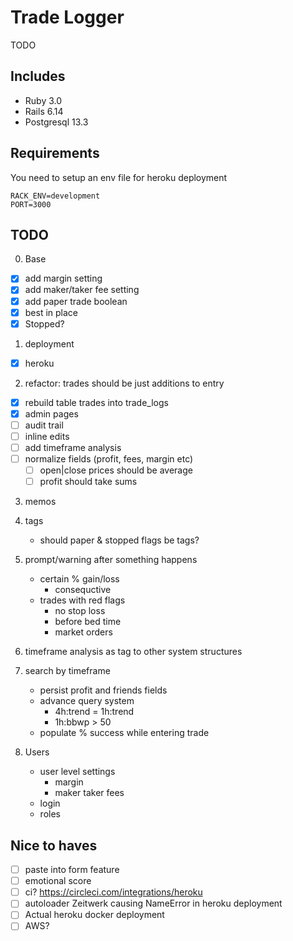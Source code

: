 # Trade Logger

TODO

## Includes

- Ruby 3.0
- Rails 6.14
- Postgresql 13.3

## Requirements

You need to setup an env file for heroku deployment

```
RACK_ENV=development
PORT=3000
```

## TODO

0. Base
- [x] add margin setting
- [x] add maker/taker fee setting
- [x] add paper trade boolean
- [x] best in place
- [x] Stopped?

1. deployment
- [x] heroku

2. refactor: trades should be just additions to entry
- [x] rebuild table trades into trade_logs
- [x] admin pages
- [ ] audit trail
- [ ] inline edits
- [ ] add timeframe analysis
- [ ] normalize fields (profit, fees, margin etc)
  - [ ] open|close prices should be average
  - [ ] profit should take sums

3. memos

4. tags
   - should paper & stopped flags be tags?

5. prompt/warning after something happens
   - certain % gain/loss
     - consequctive
   - trades with red flags
     - no stop loss
     - before bed time
     - market orders

6. timeframe analysis as tag to other system structures

7. search by timeframe
   - persist profit and friends fields
   - advance query system
     - 4h:trend = 1h:trend
     - 1h:bbwp > 50
   - populate % success while entering trade

8. Users
   - user level settings
     - margin
     - maker taker fees
   - login
   - roles

## Nice to haves
- [ ] paste into form feature
- [ ] emotional score
- [ ] ci? https://circleci.com/integrations/heroku
- [ ] autoloader Zeitwerk causing NameError in heroku deployment
- [ ] Actual heroku docker deployment 
- [ ] AWS?